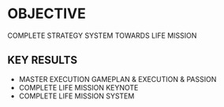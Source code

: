 # OBJECTIVE

COMPLETE STRATEGY SYSTEM TOWARDS LIFE MISSION

## KEY RESULTS

- MASTER EXECUTION GAMEPLAN & EXECUTION & PASSION
- COMPLETE LIFE MISSION KEYNOTE
- COMPLETE LIFE MISSION SYSTEM
